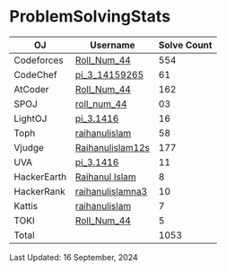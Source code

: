 # ProblemSolvingStats


| OJ | Username | Solve Count |
| -- | -------- | ----------- |
| Codeforces | [Roll_Num_44](https://codeforces.com/profile/Roll_Num_44) | 554 |
| CodeChef | [pi_3_14159265](https://www.codechef.com/users/pi_3_14159265) | 61 |
| AtCoder | [Roll_Num_44](https://atcoder.jp/users/Roll_Num_44) | 162 |
| SPOJ | [roll_num_44](https://www.spoj.com/users/roll_num_44/) | 03 | 
| LightOJ | [pi_3.1416](https://lightoj.com/user/pi_3.1416) | 16 | 
| Toph | [raihanulislam](https://toph.co/u/raihanulislam) | 58 |
| Vjudge | [Raihanulislam12s](https://vjudge.net/user/Raihanulislam12s) | 177 |
| UVA | [pi_3.1416](https://onlinejudge.org/index.php?option=com_comprofiler&Itemid=3) | 11 |
| HackerEarth | [Raihanul Islam](https://www.hackerearth.com/@Roll_Num_44/) | 8 |
| HackerRank | [raihanulislamna3](https://www.hackerrank.com/profile/roll_num_44) | 10 |
| Kattis | [raihanulislam](https://open.kattis.com/users/raihanulislam) | 7 |
| TOKI | [Roll_Num_44](https://tlx.toki.id/profiles/Roll_Num_44) | 5 |
| Total | | 1053 |

Last Updated: 16 September, 2024

